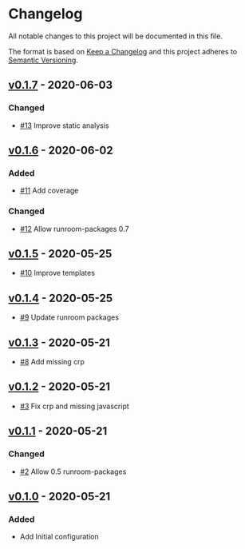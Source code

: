 # Changelog

All notable changes to this project will be documented in this file.

The format is based on [Keep a Changelog](http://keepachangelog.com/en/1.0.0/)
and this project adheres to [Semantic Versioning](http://semver.org/spec/v2.0.0.html).

<!-- changelog-linker -->

## [v0.1.7] - 2020-06-03

### Changed

- [#13] Improve static analysis

## [v0.1.6] - 2020-06-02

### Added

- [#11] Add coverage

### Changed

- [#12] Allow runroom-packages 0.7

## [v0.1.5] - 2020-05-25

- [#10] Improve templates

## [v0.1.4] - 2020-05-25

- [#9] Update runroom packages

## [v0.1.3] - 2020-05-21

- [#8] Add missing crp

## [v0.1.2] - 2020-05-21

- [#3] Fix crp and missing javascript

## [v0.1.1] - 2020-05-21

### Changed

- [#2] Allow 0.5 runroom-packages

## [v0.1.0] - 2020-05-21

### Added

- Add Initial configuration

[v0.1.0]: https://github.com/Runroom/SamplesBundle/compare/0.1.0...v0.1.0
[#2]: https://github.com/Runroom/SamplesBundle/pull/2
[#3]: https://github.com/Runroom/SamplesBundle/pull/3
[v0.1.1]: https://github.com/Runroom/SamplesBundle/compare/v0.1.0...v0.1.1
[#8]: https://github.com/Runroom/SamplesBundle/pull/8
[v0.1.2]: https://github.com/Runroom/SamplesBundle/compare/v0.1.1...v0.1.2
[#9]: https://github.com/Runroom/SamplesBundle/pull/9
[v0.1.4]: https://github.com/Runroom/SamplesBundle/compare/v0.1.3...v0.1.4
[v0.1.3]: https://github.com/Runroom/SamplesBundle/compare/v0.1.2...v0.1.3
[#10]: https://github.com/Runroom/SamplesBundle/pull/10
[v0.1.5]: https://github.com/Runroom/SamplesBundle/compare/v0.1.4...v0.1.5
[#12]: https://github.com/Runroom/SamplesBundle/pull/12
[#11]: https://github.com/Runroom/SamplesBundle/pull/11
[v0.1.6]: https://github.com/Runroom/SamplesBundle/compare/v0.1.5...v0.1.6
[#13]: https://github.com/Runroom/SamplesBundle/pull/13
[v0.1.7]: https://github.com/Runroom/SamplesBundle/compare/v0.1.6...v0.1.7
